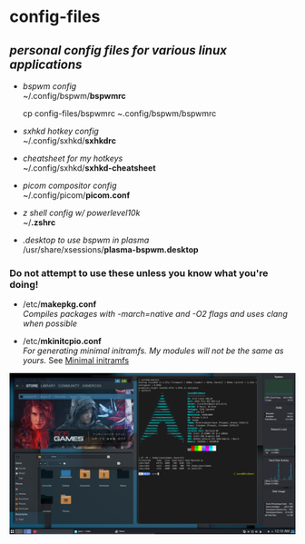 # **config-files**
## *personal config files for various linux applications*

- *bspwm config*  
~/.config/bspwm/**bspwmrc**  
    <p>cp config-files/bspwmrc ~.config/bspwm/bspwmrc</p>  
- *sxhkd hotkey config*  
~/.config/sxhkd/**sxhkdrc**

- *cheatsheet for my hotkeys*  
~/.config/sxhkd/**sxhkd-cheatsheet**

- *picom compositor config*  
~/.config/picom/**picom.conf**

- *z shell config w/ powerlevel10k*  
~/**.zshrc**

- *.desktop to use bspwm in plasma*  
/usr/share/xsessions/**plasma-bspwm.desktop**

### **<strong>Do not attempt to use these unless you know what you're doing!</strong>**

- /etc/**makepkg.conf**  
*Compiles packages with -march=native and -O2 flags and uses clang when possible*

- /etc/**mkinitcpio.conf**  
*For generating minimal initramfs. My modules will not be the same as yours.* 
See [Minimal initramfs](https://wiki.archlinux.org/index.php/Minimal_initramfs)

![desktop](desktop.png)
